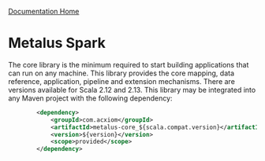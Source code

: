 [Documentation Home](../docs/readme.md)

# Metalus Spark
The core library is the minimum required to start building applications that can run on any machine. This library provides
the core mapping, data reference, application, pipeline and extension mechanisms. There are versions available for Scala
2.12 and 2.13. This library may be integrated into any Maven project with the following dependency:

```xml
        <dependency>
            <groupId>com.acxiom</groupId>
            <artifactId>metalus-core_${scala.compat.version}</artifactId>
            <version>${version}</version>
            <scope>provided</scope>
        </dependency>
```
